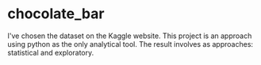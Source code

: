 # chocolate_bar
I've chosen the dataset on the Kaggle website.
This project is an approach using python as the only analytical tool. 
The result involves as approaches: statistical and exploratory. 
